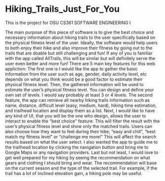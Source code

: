 # Hiking_Trails_Just_For_You
This is the project for OSU CS361 SOFTWARE ENGINEERING I 

The main purpose of this piece of software is to give the best choice and necessary information about hiking trails to the user specifically based on the physical fitness level of the user. Ideally, the software would help users to both enjoy their hike and also improve their fitness by going out to the trails that are doable but still challenging and fun! If any of you is familiar with the app called AllTrails, this will be similar but will definitely serve the user even better and more fun!
There are 5 main key features for this web appliction:
The first one is I would like the app to gather the basic information from the user such as age, gender, daily activity level, etc  depends on what you think would be a good factor to estimate their physical fitness level. Then, the gathered information will be used to estimate the user’s physical fitness level. You can design and define your own set of levels. I would say probably at least 3 or 4 levels.
The second feature, the app can retrieve all nearby hiking trails information such as name, distance, difficult level (easy, medium, hard), hiking time estimation, and trailhead location and display them as a list.
Next, I would like to have any kind of UI, that you will be the one who design, allows the user to interact to enable the “best choice” feature. This will filter the result with the user’s physical fitness level and show only the matched trails. Users can also choose how they want to feel during their hike; “easy and chill”, “best match my fitness level” or “challenge me more!” This will affect the search results based on what the user select.
I also wanted the app to guide me to the trailhead location by clicking the navigation button and bring me to Google Maps or any navigation providers. 
Last but not least, I would love to get well prepared for my hiking by seeing the recommendation on what gears and clothing I should bring and wear. The recommendation will base on the current season and the type of the selected trail. For example, if the trail has a lot of inclined elevation gain, a hiking pole may be useful.

